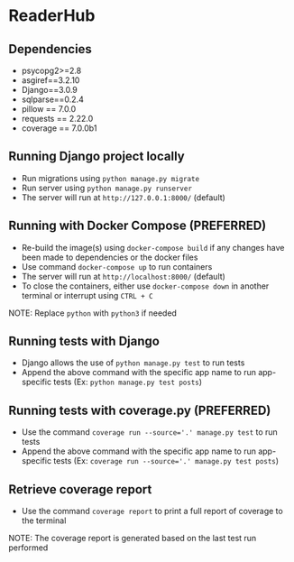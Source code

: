 # ReaderHub

## Dependencies

- psycopg2>=2.8
- asgiref==3.2.10
- Django==3.0.9
- sqlparse==0.2.4
- pillow == 7.0.0
- requests == 2.22.0
- coverage == 7.0.0b1

## Running Django project locally

- Run migrations using `python manage.py migrate`
- Run server using `python manage.py runserver`
- The server will run at `http://127.0.0.1:8000/` (default)

## Running with Docker Compose (PREFERRED)

- Re-build the image(s) using `docker-compose build` if any changes have been made to dependencies or the docker files
- Use command `docker-compose up` to run containers
- The server will run at `http://localhost:8000/` (default)
- To close the containers, either use `docker-compose down` in another terminal or interrupt using `CTRL + C`

NOTE: Replace `python` with `python3` if needed

## Running tests with Django

- Django allows the use of `python manage.py test` to run tests
- Append the above command with the specific app name to run app-specific tests (Ex: `python manage.py test posts`)

## Running tests with coverage.py (PREFERRED)

- Use the command `coverage run --source='.' manage.py test` to run tests
- Append the above command with the specific app name to run app-specific tests (Ex: `coverage run --source='.' manage.py test posts`)

## Retrieve coverage report

- Use the command `coverage report` to print a full report of coverage to the terminal

NOTE: The coverage report is generated based on the last test run performed